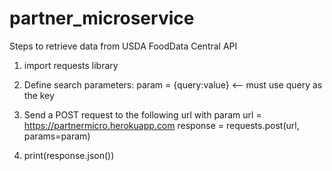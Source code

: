 # partner_microservice

Steps to retrieve data from USDA FoodData Central API

1. import requests library 
2. Define search parameters:
      param = {query:value} <-- must use query as the key

3. Send a POST request to the following url with param
      url = https://partnermicro.herokuapp.com 
      response = requests.post(url, params=param)
 
4. print(response.json())

